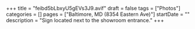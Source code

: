 +++
title = "feibd5bLbxyU5gEVs3J9.avif"
draft = false
tags = ["Photos"]
categories = []
pages = ["Baltimore, MD (8354 Eastern Ave)"]
startDate = ""
description = "Sign located next to the showroom entrance."
+++
